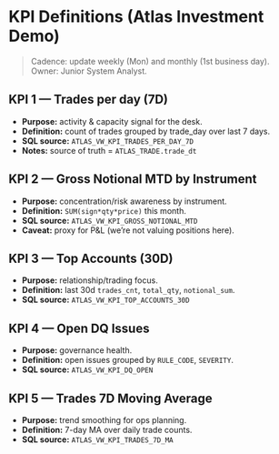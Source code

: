 # KPI Definitions (Atlas Investment Demo)

> Cadence: update weekly (Mon) and monthly (1st business day). Owner: Junior System Analyst.

## KPI 1 — Trades per day (7D)
- **Purpose:** activity & capacity signal for the desk.
- **Definition:** count of trades grouped by trade_day over last 7 days.
- **SQL source:** `ATLAS_VW_KPI_TRADES_PER_DAY_7D`
- **Notes:** source of truth = `ATLAS_TRADE.trade_dt`

## KPI 2 — Gross Notional MTD by Instrument
- **Purpose:** concentration/risk awareness by instrument.
- **Definition:** `SUM(sign*qty*price)` this month.
- **SQL source:** `ATLAS_VW_KPI_GROSS_NOTIONAL_MTD`
- **Caveat:** proxy for P&L (we’re not valuing positions here).

## KPI 3 — Top Accounts (30D)
- **Purpose:** relationship/trading focus.
- **Definition:** last 30d `trades_cnt`, `total_qty`, `notional_sum`.
- **SQL source:** `ATLAS_VW_KPI_TOP_ACCOUNTS_30D`

## KPI 4 — Open DQ Issues
- **Purpose:** governance health.
- **Definition:** open issues grouped by `RULE_CODE`, `SEVERITY`.
- **SQL source:** `ATLAS_VW_KPI_DQ_OPEN`

## KPI 5 — Trades 7D Moving Average
- **Purpose:** trend smoothing for ops planning.
- **Definition:** 7-day MA over daily trade counts.
- **SQL source:** `ATLAS_VW_KPI_TRADES_7D_MA`
